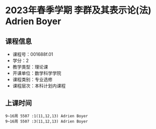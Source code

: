 # 2023年春季学期 李群及其表示论(法) Adrien Boyer






## 课程信息

- 课程号：001688f.01
- 学分：2
- 教学类型：理论课
- 开课单位：数学科学学院
- 课程类别：专业选修
- 课程层次：本科计划内课程

## 上课时间

```
9~16周 5507 :1(11,12,13) Adrien Boyer
9~16周 5507 :3(11,12,13) Adrien Boyer
```

